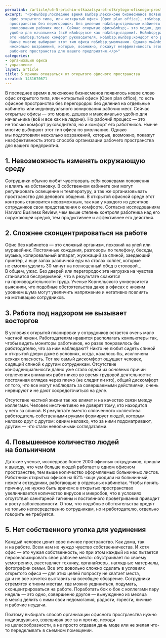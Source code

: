 ```yaml
---
permalink: /article/u6-5-prichin-otkazatsya-ot-otkrytogo-ofisnogo-prostranstva
excerpt: "<p>В&nbsp;последнее время в&nbsp;лексиконе бизнесменов появилось новое слово
  офис открытого типа, или «открытый офис» (Open plan office), то&nbsp;есть офисное
  пространство без перегородок: без деления на&nbsp;отдельные кабинеты или индивидуального
  зонирования рабочих мест. Сейчас открытые офисы&nbsp;— это модно, дешево и&nbsp;максимально
  удобно для начальника (всё и&nbsp;все как на&nbsp;ладони). Но&nbsp;рабочий процесс&nbsp;—
  это не&nbsp;только комфорт руководителя, но&nbsp;и&nbsp;комфорт его работников.
  Нынче многие выбирают этот тип офиса по&nbsp;умолчанию. Однако мы&nbsp;подготовили
  несколько возражений, которые, возможно, покажут неэффективность этого способа организации
  рабочего пространства для вашего предприятия.</p>"
categories:
- организация офиса
- управление
layout: article
title: 5 причин отказаться от открытого офисного пространства
created: 1431670671
---
```

В последнее время в лексиконе бизнесменов появилось новое слово офис открытого типа, или «открытый офис» (Open plan office), то есть офисное пространство без перегородок: без деления на отдельные кабинеты или индивидуального зонирования рабочих мест. Сейчас открытые офисы — это модно, дешево и максимально удобно для начальника (всё и все как на ладони). Но рабочий процесс — это не только комфорт руководителя, но и комфорт его работников. Нынче многие выбирают этот тип офиса по умолчанию. Однако мы подготовили несколько возражений, которые, возможно, покажут неэффективность этого способа организации рабочего пространства для вашего предприятия.

## 1. Невозможность изменять окружающую среду ##

Сотрудники обычно любят чувствовать себя хозяевами положения и влиять на обстановку. В собственном кабинете они могут регулировать освещение и температуру, а так же организовывать пространство для делового общения. В открытой офисной среде этот контроль становится невозможным, так как у каждого из десятков сотрудников свои представления о комфорте. Согласно исследованиям Harvard Business Review, чем выше степень контроля работника над его окружающей средой, тем продуктивнее и эффективнее его действия.

## 2. Сложнее сконцентрироваться на работе ##

Офис без кабинетов — это сложный организм, похожий на улей или муравейник. Постоянные хождения, разговоры по телефону, беседы, музыка, копировальный аппарат, жужжащий за спиной, заедающий принтер, а еще запах различной еды на столах коллег, которые не смогли уделить 30 минут на полноценный обед в столовой... В общем, ужас. Без дверей или перегородок эта нагрузка на чувства становится беспрерывной, что в результате скажется на производительности труда. Ученые Корнельского университета выяснили, что подобные обстоятельства даже в офисах с низким уровнем шума могут увеличить напряжение и негативно повлиять на мотивацию сотрудников.

## 3. Работа под надзором не вызывает восторгов ##

В условиях открытой планировки у сотрудников остается очень мало частной жизни. Работодателям нравится располагать компьютеры так, чтобы видеть мониторы работников, но разве понравилось бы работодателю, что за ним наблюдают? Никто не любит сидеть спиной к открытой двери даже в условиях, когда, казалось бы, исключена всякая опасность. Тот же самый дискомфорт ощущает человек, сидящий спиной к другим сотрудникам. Отсутствие конфиденциальности давно уже стало одной из основных причин отвлечения внимания работников во время трудовой деятельности: постоянная оглядка через плечо (не следит ли кто), общий дискомфорт от того, что все могут наблюдать за совершаемыми действиями, очень нервируют и не дают сосредоточиться на деле.

Отсутствие частной жизни так же влияет и на качество связи между коллегами. Человек инстинктивно не доверят тому, кто находится у него за спиной. В результате вместо сплоченного коллектива работодатель собственными руками формирует людей, которым неловко друг с другом: одним неловко, что за ними подсматривают, другим — что стали невольными соглядатаями.

## 4. Повышенное количество людей на больничном ##

Датские ученые, исследовав более 2000 офисных сотрудников, пришли к выводу, что чем больше людей работает в одном офисном пространстве, тем выше количество оформляемых больничных листов. Работники открытых офисов на 62% чаще уходили на больничный, нежели сотрудники, работающие в отдельных кабинетах. Чтобы понять причину, не нужно быть врачом: в открытых пространствах увеличивается количество вирусов и микробов, что в условиях отсутствия санитарной гигиены и постоянного проветривания приводит к росту заболеваемости. О том, что подобные обстоятельства вредят не только непосредственно сотрудникам, но и работодателю, отдельно говорить не требуется.

## 5. Нет собственного уголка для уединения ##

Каждый человек ценит свое личное пространство. Как дома, так и на работе. Всем нам не чуждо чувство собственничества. И хотя офис — это чужая собственность, но при этом каждый из нас пытается персонализировать свое рабочее место: обустраивает по своему усмотрению, расставляет технику, органайзеры, наглядные материалы, фотографии семьи. Все это довольно сложно сделать в условиях открытого офиса — для этих целей попросту не хватает места, да и не все хочется выставить на всеобщее обозрение. Сотрудники стремятся к тихим местам, где можно уединиться, подумать, сконцентрироваться на работе. Поработать бок о бок с коллегами пару недель — это одно, совершенно другое — вынужденно из месяца в месяц делить с ними свои недомогания, радости, горести, личные и рабочие неудачи.

Поэтому выбирать способ организации офисного пространства нужно индивидуально, взвешивая все за и против, исходя из целесообразности, а не просто отдавая дань моде или не желая что-то переделывать в съемном помещении.
